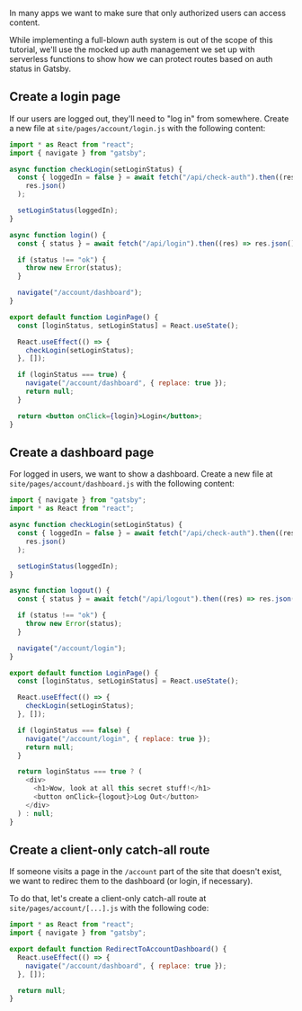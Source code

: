 In many apps we want to make sure that only authorized users can access content.

While implementing a full-blown auth system is out of the scope of this tutorial, we'll use the mocked up auth management we set up with serverless functions to show how we can protect routes based on auth status in Gatsby.

## Create a login page

If our users are logged out, they'll need to "log in" from somewhere. Create a new file at `site/pages/account/login.js` with the following content:

```jsx
import * as React from "react";
import { navigate } from "gatsby";

async function checkLogin(setLoginStatus) {
  const { loggedIn = false } = await fetch("/api/check-auth").then((res) =>
    res.json()
  );

  setLoginStatus(loggedIn);
}

async function login() {
  const { status } = await fetch("/api/login").then((res) => res.json());

  if (status !== "ok") {
    throw new Error(status);
  }

  navigate("/account/dashboard");
}

export default function LoginPage() {
  const [loginStatus, setLoginStatus] = React.useState();

  React.useEffect(() => {
    checkLogin(setLoginStatus);
  }, []);

  if (loginStatus === true) {
    navigate("/account/dashboard", { replace: true });
    return null;
  }

  return <button onClick={login}>Login</button>;
}
```

## Create a dashboard page

For logged in users, we want to show a dashboard. Create a new file at `site/pages/account/dashboard.js` with the following content:

```js
import { navigate } from "gatsby";
import * as React from "react";

async function checkLogin(setLoginStatus) {
  const { loggedIn = false } = await fetch("/api/check-auth").then((res) =>
    res.json()
  );

  setLoginStatus(loggedIn);
}

async function logout() {
  const { status } = await fetch("/api/logout").then((res) => res.json());

  if (status !== "ok") {
    throw new Error(status);
  }

  navigate("/account/login");
}

export default function LoginPage() {
  const [loginStatus, setLoginStatus] = React.useState();

  React.useEffect(() => {
    checkLogin(setLoginStatus);
  }, []);

  if (loginStatus === false) {
    navigate("/account/login", { replace: true });
    return null;
  }

  return loginStatus === true ? (
    <div>
      <h1>Wow, look at all this secret stuff!</h1>
      <button onClick={logout}>Log Out</button>
    </div>
  ) : null;
}
```

## Create a client-only catch-all route

If someone visits a page in the `/account` part of the site that doesn't exist, we want to redirec them to the dashboard (or login, if necessary).

To do that, let's create a client-only catch-all route at `site/pages/account/[...].js` with the following code:

```jsx
import * as React from "react";
import { navigate } from "gatsby";

export default function RedirectToAccountDashboard() {
  React.useEffect(() => {
    navigate("/account/dashboard", { replace: true });
  }, []);

  return null;
}
```
